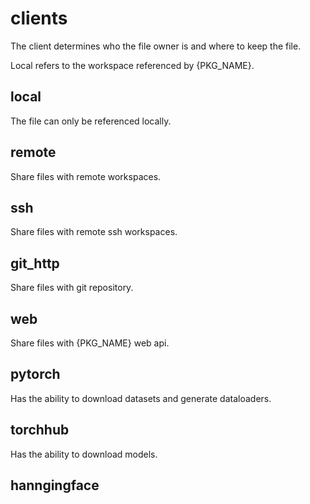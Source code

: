 # clients

The client determines who the file owner is and where to keep the file.

Local refers to the workspace referenced by {PKG_NAME}.

## local

The file can only be referenced locally.

## remote

Share files with remote workspaces.

## ssh

Share files with remote ssh workspaces.

## git_http

Share files with git repository.

## web

Share files with {PKG_NAME} web api.

## pytorch

Has the ability to download datasets and generate dataloaders.

## torchhub

Has the ability to download models.

## hanngingface


